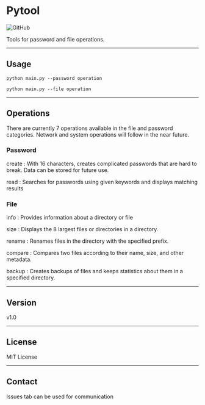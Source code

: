 # Pytool

![GitHub](https://img.shields.io/github/license/sonmezerekrem/pytool?style=flat-square)

Tools for password and file operations.

---
## Usage
`python main.py --password operation`

`python main.py --file operation`

---
## Operations
There are currently 7 operations available in the file and password categories. Network and system operations will follow in the near future.

### Password

create
: With 16 characters, creates complicated passwords that are hard to break. Data can be stored for future use.

read
: Searches for passwords using given keywords and displays matching results

### File

info
: Provides information about a directory or file

size
: Displays the 8 largest files or directories in a directory.

rename
: Renames files in the directory with the specified prefix.

compare
: Compares two files according to their name, size, and other metadata.

backup
: Creates backups of files and keeps statistics about them in a specified directory.

---
## Version
v1.0

---
## License
MIT License

---
## Contact
Issues tab can be used for communication
